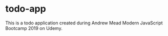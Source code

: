 # todo-app
This is a todo application created during Andrew Mead Modern JavaScript Bootcamp 2019 on Udemy.
